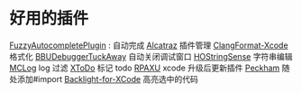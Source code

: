 # 好用的插件

[FuzzyAutocompletePlugin](https://github.com/FuzzyAutocomplete/FuzzyAutocompletePlugin) : 自动完成
[Alcatraz](https://github.com/alcatraz/Alcatraz) 插件管理
[ClangFormat-Xcode](https://github.com/travisjeffery/ClangFormat-Xcode) 格式化
[BBUDebuggerTuckAway](https://github.com/neonichu/BBUDebuggerTuckAway) 自动关闭调试窗口
[HOStringSense](https://github.com/duzexu/HOStringSense-for-Xcode) 字符串编辑
[MCLog](https://github.com/yuhua-chen/MCLog) log 过滤
[XToDo](https://github.com/trawor/XToDo) 标记 todo
[RPAXU](https://github.com/cikelengfeng/RPAXU) xcode 升级后更新插件
[Peckham](https://github.com/markohlebar/Peckham) 随处添加#import
[Backlight-for-XCode](https://github.com/limejelly/Backlight-for-XCode) 高亮选中的代码